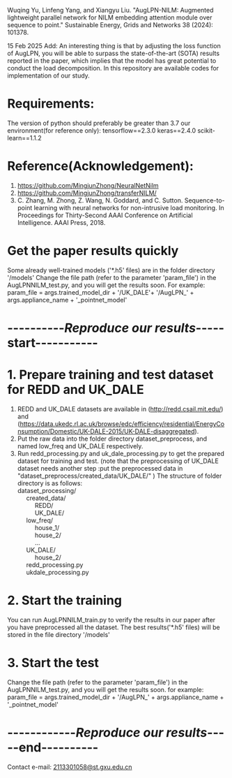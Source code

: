 Wuqing Yu, Linfeng Yang, and Xiangyu Liu. "AugLPN-NILM: Augmented lightweight parallel network for NILM embedding attention module over sequence to point." Sustainable Energy, Grids and Networks 38 (2024): 101378.

15 Feb 2025 Add: An interesting thing is that by adjusting the loss function of AugLPN, you will be able to surpass the state-of-the-art (SOTA) results reported in the paper, which implies that the model has great potential to conduct the load decomposition.
In this repository are available codes for implementation of our study.

# Requirements:
The version of python should preferably be greater than 3.7
our environment(for reference only):
    tensorflow==2.3.0
    keras==2.4.0
    scikit-learn==1.1.2

# Reference(Acknowledgement):
1. https://github.com/MingjunZhong/NeuralNetNilm
2. https://github.com/MingjunZhong/transferNILM/
3. C. Zhang, M. Zhong, Z. Wang, N. Goddard, and C. Sutton. Sequence-to-point learning with neural networks
for non-intrusive load monitoring. In Proceedings for Thirty-Second AAAI Conference on Artificial Intelligence.
AAAI Press, 2018.


# Get the paper results quickly
Some already well-trained models ('*.h5' files) are in the folder directory '/models' 
Change the file path (refer to the parameter 'param_file')  in the AugLPNNILM_test.py, and you will get the results soon.
    For example: param_file = args.trained_model_dir + '/UK_DALE'+ '/AugLPN_' + args.appliance_name + '_pointnet_model'

# ----------***Reproduce  our results***-----start-----------
# 1. Prepare training and test dataset for REDD and UK_DALE
1. REDD and UK_DALE datasets are available in (http://redd.csail.mit.edu/) and (https://data.ukedc.rl.ac.uk/browse/edc/efficiency/residential/EnergyConsumption/Domestic/UK-DALE-2015/UK-DALE-disaggregated).
2. Put the raw data into the folder directory dataset_preprocess, and named low_freq and UK_DALE respectively.
3. Run redd_processing.py and uk_dale_processing.py to get the prepared dataset for training and test.
   (note that the preprocessing of UK_DALE dataset needs another step :put the preprocessed data in "dataset_preprocess/created_data/UK_DALE/" )
The structure of folder directory is as follows:<br>
   dataset_processing/ <br>
   &nbsp;&nbsp;&nbsp;&nbsp;&nbsp;created_data/ <br>
            &nbsp;&nbsp;&nbsp;&nbsp;&nbsp;&nbsp;&nbsp;&nbsp;&nbsp;&nbsp;REDD/ <br>
            &nbsp;&nbsp;&nbsp;&nbsp;&nbsp;&nbsp;&nbsp;&nbsp;&nbsp;&nbsp;UK_DALE/ <br>
        &nbsp;&nbsp;&nbsp;&nbsp;&nbsp;low_freq/ <br>
            &nbsp;&nbsp;&nbsp;&nbsp;&nbsp;&nbsp;&nbsp;&nbsp;&nbsp;&nbsp;house_1/ <br>
            &nbsp;&nbsp;&nbsp;&nbsp;&nbsp;&nbsp;&nbsp;&nbsp;&nbsp;&nbsp;house_2/ <br>
            &nbsp;&nbsp;&nbsp;&nbsp;&nbsp;&nbsp;&nbsp;&nbsp;&nbsp;&nbsp;... <br>
        &nbsp;&nbsp;&nbsp;&nbsp;&nbsp;UK_DALE/ <br>
            &nbsp;&nbsp;&nbsp;&nbsp;&nbsp;&nbsp;&nbsp;&nbsp;&nbsp;&nbsp;house_2/ <br>
        &nbsp;&nbsp;&nbsp;&nbsp;&nbsp;redd_processing.py <br>
        &nbsp;&nbsp;&nbsp;&nbsp;&nbsp;ukdale_processing.py <br>

# 2. Start the training
You can run AugLPNNILM_train.py to verify the results in our paper after you have preprocessed all the dataset.
The best results('*.h5' files) will be stored in the file directory '/models'
# 3. Start the test
Change the file path (refer to the parameter 'param_file')  in the AugLPNNILM_test.py, and you will get the results soon.
    for example: param_file = args.trained_model_dir + '/AugLPN_' + args.appliance_name + '_pointnet_model'
# ------------***Reproduce  our results***-----end----------

Contact e-mail:
2113301058@st.gxu.edu.cn
